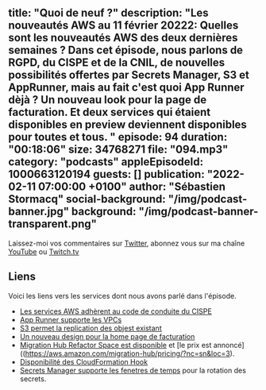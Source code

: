 title: "Quoi de neuf ?"
description: "Les nouveautés AWS au 11 février 20222: Quelles sont les nouveautés AWS des deux dernières semaines ? Dans cet épisode, nous parlons de RGPD, du CISPE et de la CNIL, de nouvelles possibilités offertes par Secrets Manager, S3 et AppRunner, mais au fait c'est quoi App Runner dèjà ? Un nouveau look pour la page de facturation. Et deux services qui étaient disponibles en preview deviennent disponibles pour toutes et tous. "
episode: 94
duration: "00:18:06"
size: 34768271
file: "094.mp3"
category: "podcasts"
appleEpisodeId: 1000663120194
guests: []
publication: "2022-02-11 07:00:00 +0100"
author: "Sébastien Stormacq"
social-background: "/img/podcast-banner.jpg"
background: "/img/podcast-banner-transparent.png"
---

Laissez-moi vos commentaires sur [Twitter](https://twitter.com/sebsto), abonnez vous sur ma chaîne [YouTube](https://www.youtube.com/sebsto) ou [Twitch.tv](https://www.twitch.tv/sebAWS)

## Liens

Voici les liens vers les services dont nous avons parlé dans l'épisode.

- [Les services AWS adhèrent au code de conduite du CISPE](https://aws.amazon.com/fr/blogs/security/aws-cloud-services-adhere-to-cispe-data-protection-code-of-conduct/#French)
- [App Runner supporte les VPCs](https://aws.amazon.com/blogs/aws/new-for-app-runner-vpc-support/)
- [S3 permet la replication des objest existant](https://aws.amazon.com/blogs/aws/new-replicate-existing-objects-with-amazon-s3-batch-replication/)
- [Un nouveau design pour la home page de facturation](https://aws.amazon.com/about-aws/whats-new/2022/02/aws-billing-console-home/)
- [Migration Hub Refactor Space est disponible](https://aws.amazon.com/about-aws/whats-new/2022/02/aws-migration-hub-refactor-spaces-available/) et [le prix est annoncé]((https://aws.amazon.com/migration-hub/pricing/?nc=sn&loc=3). 
- [Disponibilité des CloudFormation Hook](https://aws.amazon.com/about-aws/whats-new/2022/02/aws-announces-general-availability-aws-cloudformation-hooks/)
- [Secrets Manager supporte les fenetres de temps](https://aws.amazon.com/about-aws/whats-new/2022/02/aws-secrets-manager-windows/) pour la rotation des secrets.
